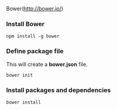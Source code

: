Bower(http://bower.io/)
### Install Bower
```
npm install -g bower
```

### Define package file
This will create a **bower.json** file.
```
bower init
```

### Install packages and dependencies
```
bower install
```

